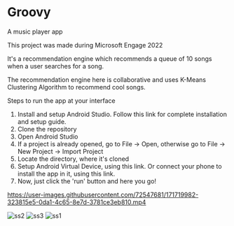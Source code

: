 # Groovy
A music player app

This project was made during Microsoft Engage 2022

It's a recommendation engine which recommends a queue of 10 songs when a user searches for a song.

The recommendation engine here is collaborative and uses K-Means Clustering Algorithm to recommend cool songs.

Steps to run the app at your interface
1. Install and setup Android Studio. Follow this link for complete installation and setup guide.
2. Clone the repository
3. Open Android Studio
4. If a project is already opened, go to File -> Open, otherwise go to File -> New Project -> Import Project
5. Locate the directory, where it's cloned
6. Setup Android Virtual Device, using this link. Or connect your phone to install the app in it, using this link.
7. Now, just click the 'run' button and here you go!


https://user-images.githubusercontent.com/72547681/171719982-323815e5-0da1-4c65-8e7d-3781ce3eb810.mp4

![ss2](https://user-images.githubusercontent.com/72547681/171721905-e9dd8e65-c3cd-4965-b1c4-3854023ad23b.png)
![ss3](https://user-images.githubusercontent.com/72547681/171721916-3f49b544-4bc3-4f53-8f9e-cb08b6f56b09.png)
![ss1](https://user-images.githubusercontent.com/72547681/171721956-c1843a04-6d83-45ef-bf7d-a6ffb43d59c7.png)
